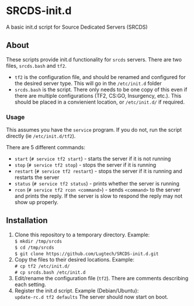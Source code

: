 # SRCDS-init.d
A basic init.d script for Source Dedicated Servers (SRCDS)

## About
These scripts provide init.d functionality for `srcds` servers.
There are two files, `srcds.bash` and `tf2`.

 - `tf2` is the configuration file, and should be renamed and configured for the desired server type. This will go in the `/etc/init.d` folder
 - `srcds.bash` is the script. There only needs to be one copy of this even if there are multiple configurations (TF2, CS:GO, Insurgency, etc.). This should be placed in a convienient location, or `/etc/init.d/` if required.

### Usage

This assumes you have the `service` program. If you do not, run the script directly (ie `/etc/init.d/tf2`).

There are 5 different commands:
 - `start` (`# service tf2 start`) - starts the server if it is not running
 - `stop` (`# service tf2 stop`) - stops the server if it is running
 - `restart` (`# service tf2 restart`) - stops the server if it is running and restarts the server
 - `status` (`# service tf2 status`) - prints whether the server is running
 - `rcon` (`# service tf2 rcon <command>`) - sends `<command>` to the server and prints the reply. If the server is slow to respond the reply may not show up properly.

## Installation
1. Clone this repository to a temporary directory. Example:  
`$ mkdir /tmp/srcds`  
`$ cd /tmp/srcds`  
`$ git clone https://github.com/Lugtech/SRCDS-init.d.git`
1. Copy the files to their desired locations. Example:  
`# cp tf2 /etc/init.d/`  
`# cp srcds.bash /etc/init.d`
1. Edit/rename the configuration file (`tf2`). There are comments describing each setting.
1. Register the init.d script. Example (Debian/Ubuntu):  
`update-rc.d tf2 defaults`
The server should now start on boot.
